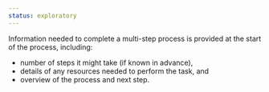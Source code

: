 ```yaml
---
status: exploratory
---
```


Information needed to complete a multi-step process is provided at the start of the process, including:

- number of steps it might take (if known in advance),
- details of any resources needed to perform the task, and
- overview of the process and next step.
